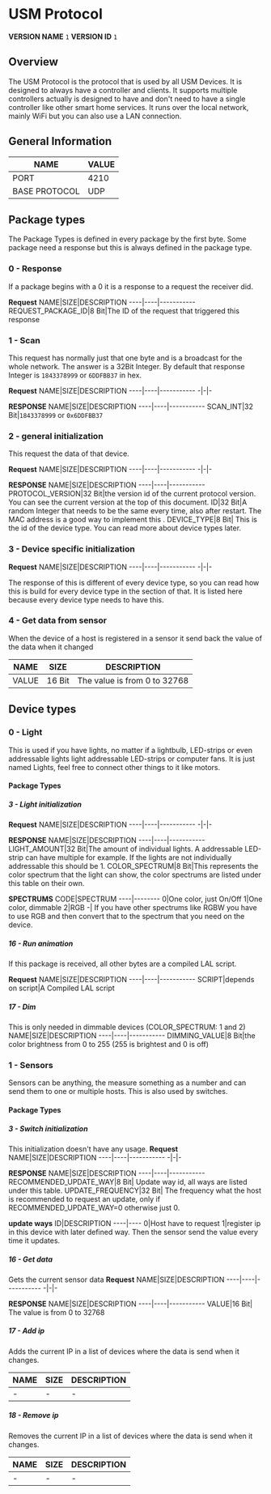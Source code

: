 # USM Protocol
**VERSION NAME** `1`
**VERSION ID** `1`
## Overview
The USM Protocol is the protocol that is used by all USM Devices. It is designed to always have a controller and clients. It supports multiple controllers actually is designed to have and don't need to have a single controller like other smart home services. It runs over the local network, mainly WiFi but you can also use a LAN connection.

## General Information
NAME|VALUE
----|-----
PORT|4210
BASE PROTOCOL|UDP

## Package types
The Package Types is defined in every package by the first byte.
Some package need a response but this is always defined in the package type.

### 0 - Response
If a package begins with a 0 it is a response to a request the receiver did.

**Request**
NAME|SIZE|DESCRIPTION
----|----|-----------
REQUEST_PACKAGE_ID|8 Bit|The ID of the request that triggered this response


### 1 - Scan
This request has normally just that one byte and is a broadcast for the whole network.
The answer is a 32Bit Integer. 
By default that response Integer is `1843378999` or `6DDFBB37` in hex.

**Request**
NAME|SIZE|DESCRIPTION
----|----|-----------
-|-|-

**RESPONSE**
NAME|SIZE|DESCRIPTION
----|----|-----------
SCAN_INT|32 Bit|`1843378999` or `0x6DDFBB37`

### 2 - general initialization
This request the data of that device.

**Request**
NAME|SIZE|DESCRIPTION
----|----|-----------
-|-|-

**RESPONSE**
NAME|SIZE|DESCRIPTION
----|----|-----------
PROTOCOL_VERSION|32 Bit|the version id of the current protocol version. You can see the current version at the top of this document.
ID|32 Bit|A random Integer that needs to be the same every time, also after restart. The MAC address is a good way to implement this .
DEVICE_TYPE|8 Bit| This is the id of the device type. You can read more about device types later.


### 3 - Device specific initialization
**Request**
NAME|SIZE|DESCRIPTION
----|----|-----------
-|-|-

The response of this is different of every device type, so you can read how this is build for every device type in the section of that. It is listed here because every device type needs to have this.

### 4 - Get data from sensor
When the device of a host is registered in a sensor it send back the value of the data when it changed

NAME|SIZE|DESCRIPTION
----|----|-----------
VALUE|16 Bit| The value is from 0 to 32768

## Device types

### 0 - Light
This is used if you have lights, no matter if a lightbulb, LED-strips or even addressable lights light addressable LED-strips or computer fans. It is just named Lights, feel free to connect other things to it like motors.

#### Package Types
##### 3 - Light initialization
**Request**
NAME|SIZE|DESCRIPTION
----|----|-----------
-|-|-

**RESPONSE**
NAME|SIZE|DESCRIPTION
----|----|-----------
LIGHT_AMOUNT|32 Bit|The amount of individual lights. A addressable LED-strip can have multiple for example. If the lights are not individually addressable this should be 1.
COLOR_SPECTRUM|8 Bit|This represents the color spectrum that the light can show, the color spectrums are listed under this table on their own.

**SPECTRUMS**
CODE|SPECTRUM
----|--------
0|One color, just On/Off
1|One color, dimmable
2|RGB
-| If you have other spectrums like RGBW you have to use RGB and then convert that to the spectrum that you need on the device.

##### 16 - Run animation
If this package is received, all other bytes are a compiled LAL script.

**Request**
NAME|SIZE|DESCRIPTION
----|----|-----------
SCRIPT|depends on script|A Compiled LAL script

##### 17 - Dim
This is only needed in dimmable devices (COLOR_SPECTRUM: 1 and 2)
NAME|SIZE|DESCRIPTION
----|----|-----------
DIMMING_VALUE|8 Bit|the color brightness from 0 to 255 (255 is brightest and 0 is off)

### 1 - Sensors
Sensors can be anything, the measure something as a number and can send them to one or multiple hosts. This is also used by switches.

#### Package Types
##### 3 - Switch initialization
This initialization doesn't have any usage.
**Request**
NAME|SIZE|DESCRIPTION
----|----|-----------
-|-|-

**RESPONSE**
NAME|SIZE|DESCRIPTION
----|----|-----------
RECOMMENDED_UPDATE_WAY|8 Bit| Update way id, all ways are listed under this table.
UPDATE_FREQUENCY|32 Bit| The frequency what the host is recommended to request an update, only if RECOMMENDED_UPDATE_WAY=0 otherwise just 0.

**update ways**
ID|DESCRIPTION
----|----
0|Host have to request
1|register ip in this device with later defined way. Then the sensor send the value every time it updates.

##### 16 - Get data
Gets the current sensor data
**Request**
NAME|SIZE|DESCRIPTION
----|----|-----------
-|-|-

**RESPONSE**
NAME|SIZE|DESCRIPTION
----|----|-----------
VALUE|16 Bit| The value is from 0 to 32768

##### 17 - Add ip
Adds the current IP in a list of devices where the data is send when it changes.

NAME|SIZE|DESCRIPTION
----|----|-----------
-|-|-


##### 18 - Remove ip
Removes the current IP in a list of devices where the data is send when it changes.

NAME|SIZE|DESCRIPTION
----|----|-----------
-|-|-